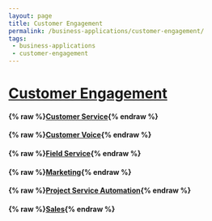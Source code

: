 ```yaml
---
layout: page
title: Customer Engagement
permalink: /business-applications/customer-engagement/
tags:
 - business-applications
 - customer-engagement
---
```


# [Customer Engagement](https://docs.microsoft.com/en-us/dynamics365/fin-ops-core/fin-ops/)

#### {% raw %}[Customer Service](customer-service){% endraw %}

#### {% raw %}[Customer Voice](customer-voice){% endraw %}

#### {% raw %}[Field Service](field-service){% endraw %}

#### {% raw %}[Marketing](marketing){% endraw %}

#### {% raw %}[Project Service Automation](project-service-automation){% endraw %}

#### {% raw %}[Sales](sales){% endraw %}
